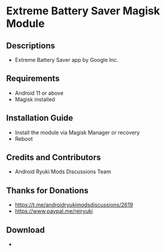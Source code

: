 # Extreme Battery Saver Magisk Module

## Descriptions
- Extreme Battery Saver app by Google Inc.

## Requirements
- Android 11 or above
- Magisk installed

## Installation Guide
- Install the module via Magisk Manager or recovery
- Reboot

## Credits and Contributors
- Android Ryuki Mods Discussions Team

## Thanks for Donations
- https://t.me/androidryukimodsdiscussions/2619
- https://www.paypal.me/reiryuki

## Download
- 

